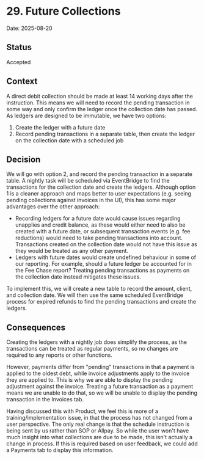 # 29. Future Collections

Date: 2025-08-20

## Status

Accepted

## Context

A direct debit collection should be made at least 14 working days after the instruction. This means we will need to record
the pending transaction in some way and only confirm the ledger once the collection date has passed. As ledgers are designed
to be immutable, we have two options:

1. Create the ledger with a future date
2. Record pending transactions in a separate table, then create the ledger on the collection date with a scheduled job

## Decision

We will go with option 2, and record the pending transaction in a separate table. A nightly task will be scheduled via 
EventBridge to find the transactions for the collection date and create the ledgers. Although option 1 is a cleaner 
approach and maps better to user expectations (e.g. seeing pending collections against invoices in the UI), this has some 
major advantages over the other approach:

* Recording ledgers for a future date would cause issues regarding unapplies and credit balance, as these would either need 
  to also be created with a future date, or subsequent transaction events (e.g. fee reductions) would need to take pending 
  transactions into account. Transactions created on the collection date would not have this issue as they would be treated
  as any other payment.
* Ledgers with future dates would create undefined behaviour in some of our reporting. For example, should a future ledger
  be accounted for in the Fee Chase report? Treating pending transactions as payments on the collection date instead mitigates
  these issues.

To implement this, we will create a new table to record the amount, client, and collection date. We will then use the same 
scheduled EventBridge process for expired refunds to find the pending transactions and create the ledgers.

## Consequences

Creating the ledgers with a nightly job does simplify the process, as the transactions can be treated as regular payments,
so no changes are required to any reports or other functions. 

However, payments differ from "pending" transactions in that a payment is applied to the oldest debt, while invoice adjustments
apply to the invoice they are applied to. This is why we are able to display the pending adjustment against the invoice.
Treating a future transaction as a payment means we are unable to do that, so we will be unable to display the pending 
transaction in the Invoices tab.

Having discussed this with Product, we feel this is more of a training/implementation issue, in that the process has not
changed from a user perspective. The only real change is that the schedule instruction is being sent by us rather than
SOP or Allpay. So while the user won't have much insight into what collections are due to be made, this isn't actually a
change in process. If this is required based on user feedback, we could add a Payments tab to display this information.
